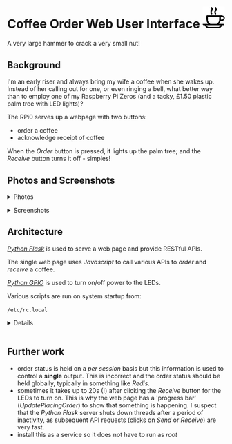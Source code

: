 # Coffee Order Web User Interface <img src="icon-coffee-24-icon.jpg" style="width:10%;height:10%" />
A very large hammer to crack a very small nut!

## Background
I'm an early riser and always bring my wife a coffee when she wakes up.
Instead of her calling out for one, or even ringing a bell, what better
way than to employ one of my Raspberry Pi Zeros 
(and a tacky, £1.50 plastic palm tree with LED lights)?

The RPi0 serves up a webpage with two buttons:
* order a coffee
* acknowledge receipt of coffee

When the _Order_ button is pressed, it lights up the palm tree;
and the _Receive_ button turns it off - simples!

## Photos and Screenshots
<details>
  <summary>Photos</summary>

  ![CoffeeServer01](images/CoffeeServer01.jpg "Ready")<p />
  ![CoffeeServer02](images/CoffeeServer02.jpg "Order received")<p />
  ![CoffeeServer03](images/CoffeeServer03.jpg "Overview")<p />
  ![CoffeeServer04](images/CoffeeServer04.jpg "Details")<p />

</details>
<p />

<details>
  <summary>Screenshots</summary>

  ![Screen01](images/Screen01.png "Ready")<p />
  ![Screen02](images/Screen02.png "Order pending")<p />
  ![Screen03](images/Screen03.png "Order still pending")<p />
  ![Screen04](images/Screen04.png "Order received")<p />

</details>
<p />

## Architecture

_[Python Flask](https://en.wikipedia.org/wiki/Flask_\(web_framework\))_ is used to serve a web page
and provide RESTful APIs.

The single web page uses _Javascript_ to call various APIs to _order_ and _receive_ a coffee.

_[Python GPIO](https://pypi.org/project/RPi.GPIO/)_ is used to turn on/off power to the LEDs.

Various scripts are run on system startup from:

``/etc/rc.local``

<details>

```bash
#!/bin/sh -e
#
# rc.local
#
# This script is executed at the end of each multiuser runlevel.
# Make sure that the script will "exit 0" on success or any other
# value on error.
#
# In order to enable or disable this script just change the execution
# bits.
#
# By default this script does nothing.

# Print the IP address
_IP=$(hostname -I) || true
if [ "$_IP" ]; then
  printf "My IP address is %s\n" "$_IP"
fi

# prevent wifi going to sleep
iw wlan0 set power_save off

sudo /home/trevorde/coffeeServer/index.py &

exit 0
```

</details>
<br />

## Further work
* order status is held on a _per session_ basis but this information
  is used to control a **single** output.  This is incorrect and the
  order status should be held globally, typically in something like
  _Redis_.
* sometimes it takes up to 20s (!) after clicking the _Receive_ button
  for the LEDs to turn on.  This is why the web page has a 'progress bar'
  (_UpdatePlacingOrder_) to show that something is happening.
  I suspect that the _Python Flask_ server shuts down threads after a
  period of inactivity, as subsequent API requests (clicks on _Send_ or _Receive_)
  are very fast.
* install this as a service so it does not have to run as _root_

